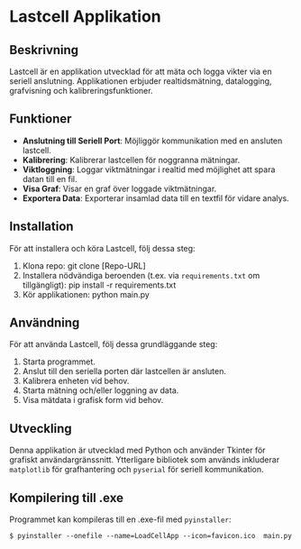 # Lastcell Applikation

## Beskrivning
Lastcell är en applikation utvecklad för att mäta och logga vikter via en seriell anslutning. Applikationen erbjuder realtidsmätning, datalogging, grafvisning och kalibreringsfunktioner.

## Funktioner
- **Anslutning till Seriell Port**: Möjliggör kommunikation med en ansluten lastcell.
- **Kalibrering**: Kalibrerar lastcellen för noggranna mätningar.
- **Viktloggning**: Loggar viktmätningar i realtid med möjlighet att spara datan till en fil.
- **Visa Graf**: Visar en graf över loggade viktmätningar.
- **Exportera Data**: Exporterar insamlad data till en textfil för vidare analys.

## Installation
För att installera och köra Lastcell, följ dessa steg:

1. Klona repo:
git clone [Repo-URL]
2. Installera nödvändiga beroenden (t.ex. via `requirements.txt` om tillgängligt):
pip install -r requirements.txt
3. Kör applikationen:
python main.py


## Användning
För att använda Lastcell, följ dessa grundläggande steg:

1. Starta programmet.
2. Anslut till den seriella porten där lastcellen är ansluten.
3. Kalibrera enheten vid behov.
4. Starta mätning och/eller loggning av data.
5. Visa mätdata i grafisk form vid behov.

## Utveckling
Denna applikation är utvecklad med Python och använder Tkinter för grafiskt användargränssnitt. Ytterligare bibliotek som används inkluderar `matplotlib` för grafhantering och `pyserial` för seriell kommunikation.

## Kompilering till .exe
Programmet kan kompileras till en .exe-fil med ``pyinstaller``:

``
$ pyinstaller --onefile --name=LoadCellApp --icon=favicon.ico  main.py
``